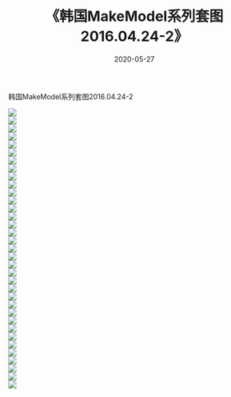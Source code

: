 ﻿---
layout: post
title:  《韩国MakeModel系列套图2016.04.24-2》
date:   2020-05-27
img: http://imgx.orgx.ga/漏D/网络美图/2020/韩国MakeModel系列套图2016.04.24-2/000.jpg
categories: [美女, 清纯, 唯美]
---

韩国MakeModel系列套图2016.04.24-2

  ![](http://imgx.orgx.ga/漏D/网络美图/2020/韩国MakeModel系列套图2016.04.24-2/001.jpg) <br> ![](http://imgx.orgx.ga/漏D/网络美图/2020/韩国MakeModel系列套图2016.04.24-2/002.jpg) <br> ![](http://imgx.orgx.ga/漏D/网络美图/2020/韩国MakeModel系列套图2016.04.24-2/003.jpg) <br> ![](http://imgx.orgx.ga/漏D/网络美图/2020/韩国MakeModel系列套图2016.04.24-2/004.jpg) <br> ![](http://imgx.orgx.ga/漏D/网络美图/2020/韩国MakeModel系列套图2016.04.24-2/005.jpg) <br> ![](http://imgx.orgx.ga/漏D/网络美图/2020/韩国MakeModel系列套图2016.04.24-2/006.jpg) <br> ![](http://imgx.orgx.ga/漏D/网络美图/2020/韩国MakeModel系列套图2016.04.24-2/007.jpg) <br> ![](http://imgx.orgx.ga/漏D/网络美图/2020/韩国MakeModel系列套图2016.04.24-2/008.jpg) <br> ![](http://imgx.orgx.ga/漏D/网络美图/2020/韩国MakeModel系列套图2016.04.24-2/009.jpg) <br> ![](http://imgx.orgx.ga/漏D/网络美图/2020/韩国MakeModel系列套图2016.04.24-2/010.jpg) <br> ![](http://imgx.orgx.ga/漏D/网络美图/2020/韩国MakeModel系列套图2016.04.24-2/011.jpg) <br> ![](http://imgx.orgx.ga/漏D/网络美图/2020/韩国MakeModel系列套图2016.04.24-2/012.jpg) <br> ![](http://imgx.orgx.ga/漏D/网络美图/2020/韩国MakeModel系列套图2016.04.24-2/013.jpg) <br> ![](http://imgx.orgx.ga/漏D/网络美图/2020/韩国MakeModel系列套图2016.04.24-2/014.jpg) <br> ![](http://imgx.orgx.ga/漏D/网络美图/2020/韩国MakeModel系列套图2016.04.24-2/015.jpg) <br> ![](http://imgx.orgx.ga/漏D/网络美图/2020/韩国MakeModel系列套图2016.04.24-2/016.jpg) <br> ![](http://imgx.orgx.ga/漏D/网络美图/2020/韩国MakeModel系列套图2016.04.24-2/017.jpg) <br> ![](http://imgx.orgx.ga/漏D/网络美图/2020/韩国MakeModel系列套图2016.04.24-2/018.jpg) <br> ![](http://imgx.orgx.ga/漏D/网络美图/2020/韩国MakeModel系列套图2016.04.24-2/019.jpg) <br> ![](http://imgx.orgx.ga/漏D/网络美图/2020/韩国MakeModel系列套图2016.04.24-2/020.jpg) <br> ![](http://imgx.orgx.ga/漏D/网络美图/2020/韩国MakeModel系列套图2016.04.24-2/021.jpg) <br> ![](http://imgx.orgx.ga/漏D/网络美图/2020/韩国MakeModel系列套图2016.04.24-2/022.jpg) <br> ![](http://imgx.orgx.ga/漏D/网络美图/2020/韩国MakeModel系列套图2016.04.24-2/023.jpg) <br> ![](http://imgx.orgx.ga/漏D/网络美图/2020/韩国MakeModel系列套图2016.04.24-2/024.jpg) <br> ![](http://imgx.orgx.ga/漏D/网络美图/2020/韩国MakeModel系列套图2016.04.24-2/025.jpg) <br> ![](http://imgx.orgx.ga/漏D/网络美图/2020/韩国MakeModel系列套图2016.04.24-2/026.jpg) <br> ![](http://imgx.orgx.ga/漏D/网络美图/2020/韩国MakeModel系列套图2016.04.24-2/027.jpg) <br> ![](http://imgx.orgx.ga/漏D/网络美图/2020/韩国MakeModel系列套图2016.04.24-2/028.jpg) <br> ![](http://imgx.orgx.ga/漏D/网络美图/2020/韩国MakeModel系列套图2016.04.24-2/029.jpg) <br> ![](http://imgx.orgx.ga/漏D/网络美图/2020/韩国MakeModel系列套图2016.04.24-2/030.jpg) <br> ![](http://imgx.orgx.ga/漏D/网络美图/2020/韩国MakeModel系列套图2016.04.24-2/031.jpg) <br> ![](http://imgx.orgx.ga/漏D/网络美图/2020/韩国MakeModel系列套图2016.04.24-2/032.jpg) <br> ![](http://imgx.orgx.ga/漏D/网络美图/2020/韩国MakeModel系列套图2016.04.24-2/033.jpg) <br> ![](http://imgx.orgx.ga/漏D/网络美图/2020/韩国MakeModel系列套图2016.04.24-2/034.jpg) <br> ![](http://imgx.orgx.ga/漏D/网络美图/2020/韩国MakeModel系列套图2016.04.24-2/035.jpg) <br>